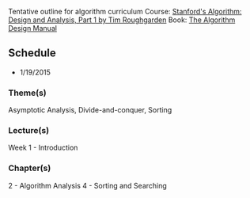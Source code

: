 Tentative outline for algorithm curriculum
Course: [Stanford's Algorithm: Design and Analysis, Part 1 by Tim Roughgarden](https://www.coursera.org/course/algo)
Book: [The Algorithm Design Manual](http://www.algorist.com/)

## Schedule

- 1/19/2015
### Theme(s)
Asymptotic Analysis, Divide-and-conquer, Sorting

### Lecture(s)
Week 1 - Introduction

### Chapter(s)
2 - Algorithm Analysis
4 - Sorting and Searching
